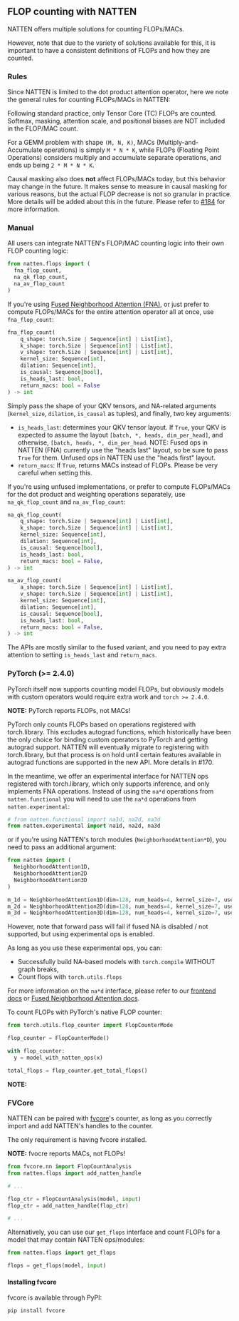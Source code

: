 ## FLOP counting with NATTEN

NATTEN offers multiple solutions for counting FLOPs/MACs.

However, note that due to the variety of solutions available for this, it is important to have a
consistent definitions of FLOPs and how they are counted.

### Rules
Since NATTEN is limited to the dot product attention operator, here we note the general rules for
counting FLOPs/MACs in NATTEN:

Following standard practice, only Tensor Core (TC) FLOPs are counted.
Softmax, masking, attention scale, and positional biases are NOT included in the FLOP/MAC count.

For a GEMM problem with shape `(M, N, K)`, MACs (Multiply-and-Accumulate operations) is simply
`M * N * K`, while FLOPs (Floating Point Operations) considers multiply and accumulate separate
operations, and ends up being `2 * M * N * K`.

Causal masking also does **not** affect FLOPs/MACs today, but this behavior may change in the
future. It makes sense to measure in causal masking for various reasons, but the actual FLOP
decrease is not so granular in practice. More details will be added about this in the future.
Please refer to [#184](https://github.com/SHI-Labs/NATTEN/issues/184#issuecomment-2505022903) for
more information.

### Manual
All users can integrate NATTEN's FLOP/MAC counting logic into their own FLOP counting logic:

```python
from natten.flops import (
  fna_flop_count,
  na_qk_flop_count,
  na_av_flop_count
)
```

If you're using [Fused Neighborhood Attention (FNA)](fna/), or just prefer to compute FLOPs/MACs for
the entire attention operator all at once, use `fna_flop_count`:

```python
fna_flop_count(
    q_shape: torch.Size | Sequence[int] | List[int],
    k_shape: torch.Size | Sequence[int] | List[int],
    v_shape: torch.Size | Sequence[int] | List[int],
    kernel_size: Sequence[int],
    dilation: Sequence[int],
    is_causal: Sequence[bool],
    is_heads_last: bool,
    return_macs: bool = False
) -> int
```

Simply pass the shape of your QKV tensors, and NA-related arguments (`kernel_size`, `dilation`,
`is_causal` as tuples), and finally, two key arguments:
* `is_heads_last`: determines your QKV tensor layout. If `True`, your QKV is expected to assume the
  layout `[batch, *, heads, dim_per_head]`, and otherwise, `[batch, heads, *, dim_per_head`.
  NOTE: Fused ops in NATTEN (FNA) currently use the "heads last" layout, so be sure to pass `True`
  for them. Unfused ops in NATTEN use the "heads first" layout.
* `return_macs`: If `True`, returns MACs instead of FLOPs. Please be very careful when setting this.

If you're using unfused implementations, or prefer to compute FLOPs/MACs for the dot product and
weighting operations separately, use `na_qk_flop_count` and `na_av_flop_count`:

```python
na_qk_flop_count(
    q_shape: torch.Size | Sequence[int] | List[int],
    k_shape: torch.Size | Sequence[int] | List[int],
    kernel_size: Sequence[int],
    dilation: Sequence[int],
    is_causal: Sequence[bool],
    is_heads_last: bool,
    return_macs: bool = False,
) -> int

na_av_flop_count(
    a_shape: torch.Size | Sequence[int] | List[int],
    v_shape: torch.Size | Sequence[int] | List[int],
    kernel_size: Sequence[int],
    dilation: Sequence[int],
    is_causal: Sequence[bool],
    is_heads_last: bool,
    return_macs: bool = False,
) -> int
```

The APIs are mostly similar to the fused variant, and you need to pay extra attention to setting
`is_heads_last` and `return_macs`.

### PyTorch (>= 2.4.0)

PyTorch itself now supports counting model FLOPs, but obviously models with custom operators would
require extra work and `torch >= 2.4.0`.

**NOTE:** PyTorch reports FLOPs, not MACs!

PyTorch only counts FLOPs based on operations registered with torch.library. This excludes autograd
functions, which historically have been the only choice for binding custom operators to PyTorch and
getting autograd support.
NATTEN will eventually migrate to registering with torch.library, but that process is on hold until
certain features available in autograd functions are supported in the new API.
More details in #170.

In the meantime, we offer an experimental interface for NATTEN ops registered with torch.library,
which only supports inference, and only implements FNA operations.
Instead of using the `na*d` operations from `natten.functional` you will need to use the `na*d`
operations from `natten.experimental`:


```python
# from natten.functional import na1d, na2d, na3d
from natten.experimental import na1d, na2d, na3d
```

or if you're using NATTEN's torch modules (`NeighborhoodAttention*D`), you need to pass an
additional argument:

```python
from natten import (
  NeighborhoodAttention1D,
  NeighborhoodAttention2D
  NeighborhoodAttention3D
)

m_1d = NeighborhoodAttention1D(dim=128, num_heads=4, kernel_size=7, use_experimental_ops=True)
m_2d = NeighborhoodAttention2D(dim=128, num_heads=4, kernel_size=7, use_experimental_ops=True)
m_3d = NeighborhoodAttention3D(dim=128, num_heads=4, kernel_size=7, use_experimental_ops=True)
```

However, note that forward pass will fail if fused NA is disabled / not supported, but using
experimental ops is enabled.


As long as you use these experimental ops, you can:
* Successfully build NA-based models with `torch.compile` WITHOUT graph breaks,
* Count flops with `torch.utils.flops`

For more information on the `na*d` interface, please refer to our [frontend docs](frontend.md) or
[Fused Neighborhood Attention docs](fna/).

To count FLOPs with PyTorch's native FLOP counter:

```python
from torch.utils.flop_counter import FlopCounterMode

flop_counter = FlopCounterMode()

with flop_counter:
  y = model_with_natten_ops(x)

total_flops = flop_counter.get_total_flops()
```

**NOTE:** 

### FVCore

NATTEN can be paired with [fvcore](https://github.com/facebookresearch/fvcore)'s counter, as long as you correctly
import and add NATTEN's handles to the counter.

The only requirement is having fvcore installed.

**NOTE:** fvocre reports MACs, not FLOPs!

```python
from fvcore.nn import FlopCountAnalysis
from natten.flops import add_natten_handle

# ...

flop_ctr = FlopCountAnalysis(model, input)
flop_ctr = add_natten_handle(flop_ctr)

# ...
```

Alternatively, you can use our `get_flops` interface and count FLOPs for a model that may contain
NATTEN ops/modules:
```python
from natten.flops import get_flops

flops = get_flops(model, input)
```

#### Installing fvcore
fvcore is available through PyPI:

```shell
pip install fvcore
```
